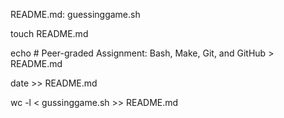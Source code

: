 README.md: guessinggame.sh

touch README.md

echo # Peer-graded Assignment: Bash, Make, Git, and GitHub > README.md

date >> README.md

wc -l < gussinggame.sh >> README.md
